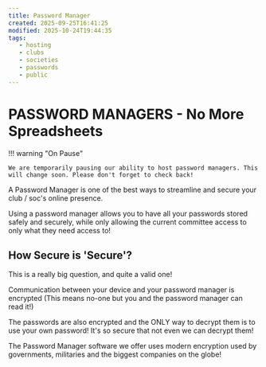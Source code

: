 ```yaml
---
title: Password Manager
created: 2025-09-25T16:41:25
modified: 2025-10-24T19:44:35
tags:
   - hosting
   - clubs
   - societies
   - passwords
   - public
---
```


# **PASSWORD MANAGERS** - No More Spreadsheets

!!! warning "On Pause"

	We are temporarily pausing our ability to host password managers. This will change soon. Please don't forget to check back!

A Password Manager is one of the best ways to streamline and secure your club / soc's online presence.

Using a password manager allows you to have all your passwords stored safely and securely, while only allowing the current committee access to only what they need access to!

## How Secure is 'Secure'?

This is a really big question, and quite a valid one!

Communication between your device and your password manager is encrypted (This means no-one but you and the password manager can read it!)

The passwords are also encrypted and the ONLY way to decrypt them is to use your own password! It's so secure that not even we can decrypt them!

The Password Manager software we offer uses modern encryption used by governments, militaries and the biggest companies on the globe!
